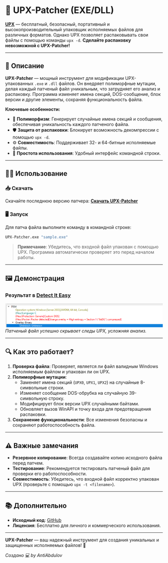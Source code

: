 # 🦾 UPX-Patcher (EXE/DLL)

**[UPX](https://upx.github.io/)** — бесплатный, безопасный, портативный и высокопроизводительный упаковщик исполняемых файлов для различных форматов. Однако UPX позволяет распаковывать свои файлы с помощью команды `upx -d`. **Сделайте распаковку невозможной с UPX-Patcher!**

---

## 🚀 Описание

**UPX-Patcher** — мощный инструмент для модификации UPX-упакованных `.exe` и `.dll` файлов. Он внедряет полиморфные мутации, делая каждый патченый файл уникальным, что затрудняет его анализ и распаковку. Программа изменяет имена секций, DOS-сообщение, блок версии и другие элементы, сохраняя функциональность файла.

**Ключевые особенности:**
- 🔄 **Полиморфизм**: Генерирует случайные имена секций и сообщения, обеспечивая уникальность каждого патченого файла.
- 🛡️ **Защита от распаковки**: Блокирует возможность декомпрессии с помощью `upx -d`.
- ⚙️ **Совместимость**: Поддерживает 32- и 64-битные исполняемые файлы.
- 📜 **Простота использования**: Удобный интерфейс командной строки.

---

## 👨‍💻 Использование

### 📥 Скачать
Скачайте последнюю версию патчера:
[**Скачать UPX-Patcher**](https://github.com/shiningext/UPX/releases/tag/UPX)

### 🖥️ Запуск
Для патча файла выполните команду в командной строке:

```cmd
UPX-Patcher.exe "sample.exe"
```

> **Примечание**: Убедитесь, что входной файл упакован с помощью UPX. Программа автоматически проверяет это перед началом работы.

---

## 🖼️ Демонстрация

### Результат в [Detect It Easy](https://github.com/horsicq/Detect-It-Easy)
![Detect It Easy](https://github.com/shiningext/UPX/blob/main/image.png)
*Патченый файл успешно скрывает следы UPX, усложняя анализ.*

---

## 🔍 Как это работает?

1. **Проверка файла**: Проверяет, является ли файл валидным Windows исполняемым файлом и упакован ли он UPX.
2. **Полиморфные мутации**:
   - Заменяет имена секций (`UPX0`, `UPX1`, `UPX2`) на случайные 8-символьные строки.
   - Изменяет сообщение DOS-обрубка на случайную 39-символьную строку.
   - Модифицирует блок версии UPX случайными байтами.
   - Обновляет вызов WinAPI и точку входа для предотвращения распаковки.
3. **Сохранение функциональности**: Все изменения безопасны и сохраняют работоспособность файла.

---

## ⚠️ Важные замечания
- **Резервное копирование**: Всегда создавайте копию исходного файла перед патчем.
- **Тестирование**: Рекомендуется тестировать патченый файл для проверки его работоспособности.
- **Совместимость**: Убедитесь, что входной файл корректно упакован UPX (проверьте с помощью `upx -t <filename>`).

---

## 📚 Дополнительно
- **Исходный код**: [GitHub](https://github.com/shiningext/UPX/blob/main/main.c)
- **Лицензия**: Бесплатно для личного и коммерческого использования.

---

**UPX-Patcher** — ваш надежный инструмент для создания уникальных и защищенных исполняемых файлов! 🚀

*Создано 💻 by AntiAbdulov*
